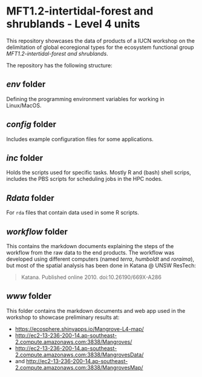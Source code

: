# MFT1.2-intertidal-forest and shrublands - Level 4 units

This repository showcases the data of products of a IUCN workshop on the delimitation of global ecoregional types for the ecosystem functional group _MFT1.2-intertidal-forest and shrublands_. 

The repository has the following structure:

## _env_ folder
Defining the programming environment variables for working in Linux/MacOS.

## _config_ folder
Includes example configuration files for some applications.

## _inc_ folder
Holds the scripts used for specific tasks. Mostly R and (bash) shell scrips, includes the PBS scripts for scheduling jobs in the HPC nodes. 

## _Rdata_ folder
For `rda` files that contain data used in some R scripts.

## _workflow_ folder
This contains the markdown documents explaining the steps of the workflow from the raw data to the end products. The workflow was developed using different computers (named *terra*, *humboldt* and *roraima*), but most of the spatial analysis has been done in Katana @ UNSW ResTech:
> Katana. Published online 2010. doi:10.26190/669X-A286

## _www_ folder
This folder contains the markdown documents and web app used in the workshop to showcase preliminary results at:
- <https://ecosphere.shinyapps.io/Mangrove-L4-map/>
- <http://ec2-13-236-200-14.ap-southeast-2.compute.amazonaws.com:3838/Mangroves/>
- <http://ec2-13-236-200-14.ap-southeast-2.compute.amazonaws.com:3838/MangrovesData/>
- and <http://ec2-13-236-200-14.ap-southeast-2.compute.amazonaws.com:3838/MangrovesMap/>
